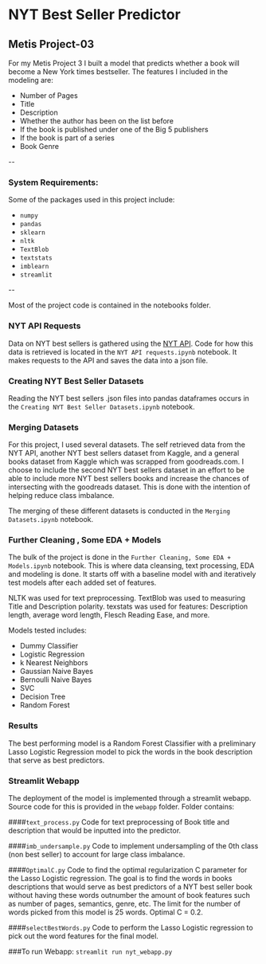 # NYT Best Seller Predictor
## Metis Project-03

For my Metis Project 3 I built a model that predicts whether a book will become a
New York times bestseller. The features I included in the modeling are:

- Number of Pages
- Title
- Description
- Whether the author has been on the list before
- If the book is published under one of the Big 5 publishers
- If the book is part of a series
- Book Genre

--

### System Requirements:
Some of the packages used in this project include:

- `numpy`
- `pandas`
- `sklearn`
- `nltk`
- `TextBlob`
- `textstats`
- `imblearn`
- `streamlit`

--

Most of the project code is contained in the notebooks folder.

### NYT API Requests
Data on NYT best sellers is gathered using the [NYT API](https://developer.nytimes.com/).
Code for how this data is retrieved is located in the `NYT API requests.ipynb` notebook.
It makes requests to the API and saves the data into a json file.

### Creating NYT Best Seller Datasets
Reading the NYT best sellers .json files into pandas dataframes occurs in  the
`Creating NYT Best Seller Datasets.ipynb` notebook.

### Merging Datasets
For this project, I used several datasets. The self retrieved data from the NYT API,
another NYT best sellers dataset from Kaggle, and a general books dataset from Kaggle
which was scrapped from goodreads.com. I choose to include the second NYT best sellers
dataset in an effort to be able to include more NYT best sellers books and increase the chances
of intersecting with the goodreads dataset. This is done with the intention of helping reduce
class imbalance.

The merging of these different datasets is conducted in the `Merging Datasets.ipynb` notebook.

### Further Cleaning , Some EDA + Models
The bulk of the project is done in the `Further Cleaning, Some EDA + Models.ipynb`
notebook. This is where data cleansing, text processing, EDA and modeling is done.
It starts off with a baseline model with and iteratively test models after each added set of features.

NLTK was used for text preprocessing.
TextBlob was used to measuring Title and Description polarity.
texstats was used for features: Description length, average word length, Flesch Reading Ease, and more.

Models tested includes:
- Dummy Classifier
- Logistic Regression
- k Nearest Neighbors
- Gaussian Naive Bayes
- Bernoulli Naive Bayes
- SVC
- Decision Tree
- Random Forest

### Results
The best performing model is a Random Forest Classifier with a preliminary Lasso Logistic
Regression model to pick the words in the book description that serve as best predictors.

### Streamlit Webapp
The deployment of the model is implemented through a streamlit webapp. Source code for
this is provided in the `webapp` folder. Folder contains:

####`text_process.py`
Code for text preprocessing of Book title and description that would be inputted into
the predictor.

####`imb_undersample.py`
Code to implement undersampling of the 0th class (non best seller) to account for large
class imbalance.

####`OptimalC.py`
Code to find the optimal regularization C parameter for the Lasso Logistic regression.
The goal is to find the words in books descriptions that would serve as best predictors
of a NYT best seller book without having these words outnumber the amount of book features
such as number of pages, semantics, genre, etc. The limit for the number of words picked from this
model is 25 words. Optimal C = 0.2.

####`selectBestWords.py`
Code to perform the Lasso Logistic regression to pick out the word features for the
final model.

###To run Webapp: 
`streamlit run nyt_webapp.py`
